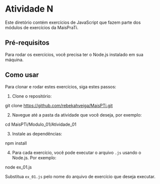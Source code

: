 # Atividade N

Este diretório contém exercícios de JavaScript que fazem parte dos módulos de exercícios da MaisPraTi.

## Pré-requisitos

Para rodar os exercícios, você precisa ter o Node.js instalado em sua máquina.

## Como usar

Para clonar e rodar estes exercícios, siga estes passos:

1. Clone o repositório:

git clone https://github.com/rebekahveiga/MaisPTi.git

2. Navegue até a pasta da atividade que você deseja, por exemplo:

cd MaisPTi/Modulo_01/Atividade_01

3. Instale as dependências:

npm install
   
4. Para cada exercício, você pode executar o arquivo `.js` usando o Node.js. Por exemplo:

node ex_01.js


Substitua `ex_01.js` pelo nome do arquivo de exercício que deseja executar.
